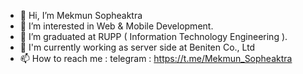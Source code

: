 - 👋 Hi, I’m Mekmun Sopheaktra
- 👀 I’m interested in Web & Mobile Development.
- 🌱 I’m graduated at RUPP ( Information Technology Engineering ).
- 🏢 I'm currently working as server side at Beniten Co., Ltd
- 📫 How to reach me : telegram : https://t.me/Mekmun_Sopheaktra

<!---
Mekmun-Sopheaktra/Mekmun-Sopheaktra is a ✨ special ✨ repository because its `README.md` (this file) appears on your GitHub profile.
You can click the Preview link to take a look at your changes.
--->
